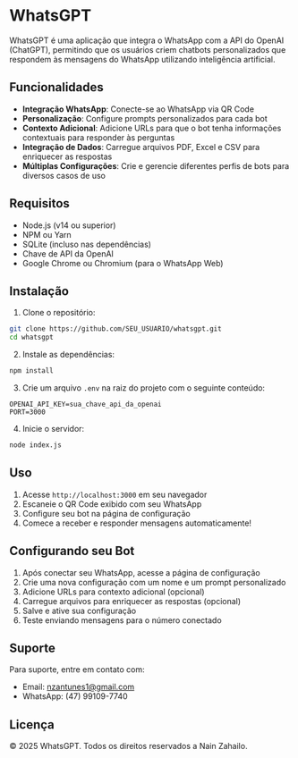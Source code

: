 # WhatsGPT

WhatsGPT é uma aplicação que integra o WhatsApp com a API do OpenAI (ChatGPT), permitindo que os usuários criem chatbots personalizados que respondem às mensagens do WhatsApp utilizando inteligência artificial.

## Funcionalidades

- **Integração WhatsApp**: Conecte-se ao WhatsApp via QR Code
- **Personalização**: Configure prompts personalizados para cada bot
- **Contexto Adicional**: Adicione URLs para que o bot tenha informações contextuais para responder às perguntas
- **Integração de Dados**: Carregue arquivos PDF, Excel e CSV para enriquecer as respostas
- **Múltiplas Configurações**: Crie e gerencie diferentes perfis de bots para diversos casos de uso

## Requisitos

- Node.js (v14 ou superior)
- NPM ou Yarn
- SQLite (incluso nas dependências)
- Chave de API da OpenAI
- Google Chrome ou Chromium (para o WhatsApp Web)

## Instalação

1. Clone o repositório:
```bash
git clone https://github.com/SEU_USUARIO/whatsgpt.git
cd whatsgpt
```

2. Instale as dependências:
```bash
npm install
```

3. Crie um arquivo `.env` na raiz do projeto com o seguinte conteúdo:
```
OPENAI_API_KEY=sua_chave_api_da_openai
PORT=3000
```

4. Inicie o servidor:
```bash
node index.js
```

## Uso

1. Acesse `http://localhost:3000` em seu navegador
2. Escaneie o QR Code exibido com seu WhatsApp
3. Configure seu bot na página de configuração
4. Comece a receber e responder mensagens automaticamente!

## Configurando seu Bot

1. Após conectar seu WhatsApp, acesse a página de configuração
2. Crie uma nova configuração com um nome e um prompt personalizado
3. Adicione URLs para contexto adicional (opcional)
4. Carregue arquivos para enriquecer as respostas (opcional)
5. Salve e ative sua configuração
6. Teste enviando mensagens para o número conectado

## Suporte

Para suporte, entre em contato com:
- Email: nzantunes1@gmail.com
- WhatsApp: (47) 99109-7740

## Licença

© 2025 WhatsGPT. Todos os direitos reservados a Nain Zahailo. 